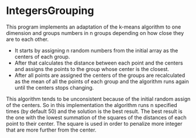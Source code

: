 # IntegersGrouping

This program implements an adaptation of the k-means algorithm to one dimension and groups numbers in n groups depending on how close they are to each other.
* It starts by assigning n random numbers from the initial array as the centers of each group.
* After that calculates the distance between each point and the centers and assigns the points to the group whose center is the closest.
* After all points are assigned the centers of the groups are recalculated as the mean of all the points of each group and the algorithm runs again until the centers stops changing.

This algorithm tends to be unconsistent because of the initial random assign of the centers. So in this implementation the algorithm runs n specified times (by default 50) and the solution is the best result. The best result is the one with the lowest summation of the squares of the distances of each point to their center. The square is used in order to penalize more integer that are more further from the center.
